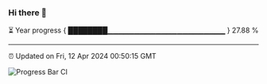 ### Hi there 👋

⏳ Year progress { ████████▁▁▁▁▁▁▁▁▁▁▁▁▁▁▁▁▁▁▁▁▁▁ } 27.88 %

---

⏰ Updated on Fri, 12 Apr 2024 00:50:15 GMT

![Progress Bar CI](https://github.com/liununu/liununu/workflows/Progress%20Bar%20CI/badge.svg)
